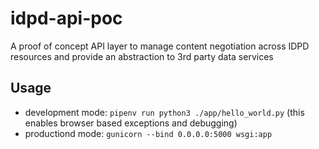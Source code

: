 # idpd-api-poc
A proof of concept API layer to manage content negotiation across IDPD resources and provide an abstraction to 3rd party data services

## Usage

- development mode: `pipenv run python3 ./app/hello_world.py` (this enables browser based exceptions and debugging)
- productiond mode: `gunicorn --bind 0.0.0.0:5000 wsgi:app`
